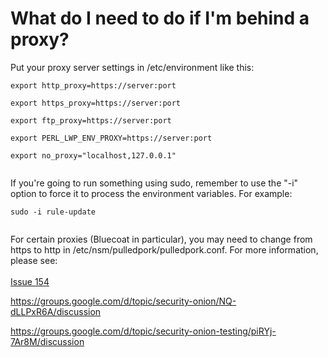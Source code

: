 # What do I need to do if I'm behind a proxy? #

Put your proxy server settings in /etc/environment like this:<br>
<pre><code>export http_proxy=https://server:port<br>
export https_proxy=https://server:port<br>
export ftp_proxy=https://server:port<br>
export PERL_LWP_ENV_PROXY=https://server:port<br>
export no_proxy="localhost,127.0.0.1"<br>
</code></pre>
If you're going to run something using sudo, remember to use the "-i" option to force it to process the environment variables.  For example:<br>
<pre><code>sudo -i rule-update<br>
</code></pre>

For certain proxies (Bluecoat in particular), you may need to change from https to http in /etc/nsm/pulledpork/pulledpork.conf.  For more information, please see:<br>
<br>
[Issue 154](https://github.com/Security-Onion-Solutions/security-onion/issues/154)

<a href='https://groups.google.com/d/topic/security-onion/NQ-dLLPxR6A/discussion'>https://groups.google.com/d/topic/security-onion/NQ-dLLPxR6A/discussion</a>

<a href='https://groups.google.com/d/topic/security-onion-testing/piRYj-7Ar8M/discussion'>https://groups.google.com/d/topic/security-onion-testing/piRYj-7Ar8M/discussion</a>
